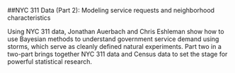 ##NYC 311 Data (Part 2): Modeling service requests and neighborhood characteristics

Using NYC 311 data, Jonathan Auerbach and Chris Eshleman show how to use Bayesian methods to understand government service demand using storms, which serve as cleanly defined natural experiments. Part two in a two-part brings together NYC 311 data and Census data to set the stage for powerful statistical research.
